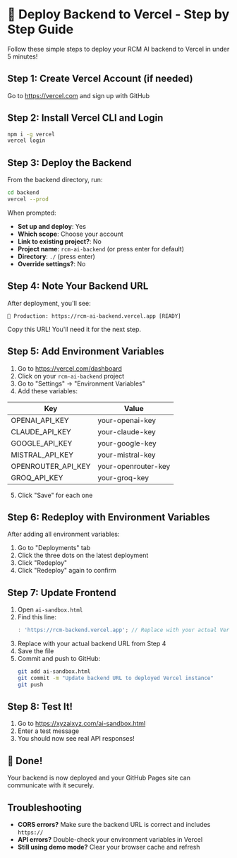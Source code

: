 # 🚀 Deploy Backend to Vercel - Step by Step Guide

Follow these simple steps to deploy your RCM AI backend to Vercel in under 5 minutes!

## Step 1: Create Vercel Account (if needed)
Go to https://vercel.com and sign up with GitHub

## Step 2: Install Vercel CLI and Login
```bash
npm i -g vercel
vercel login
```

## Step 3: Deploy the Backend
From the backend directory, run:
```bash
cd backend
vercel --prod
```

When prompted:
- **Set up and deploy**: Yes
- **Which scope**: Choose your account
- **Link to existing project?**: No
- **Project name**: `rcm-ai-backend` (or press enter for default)
- **Directory**: `./` (press enter)
- **Override settings?**: No

## Step 4: Note Your Backend URL
After deployment, you'll see:
```
🎉 Production: https://rcm-ai-backend.vercel.app [READY]
```

Copy this URL! You'll need it for the next step.

## Step 5: Add Environment Variables
1. Go to https://vercel.com/dashboard
2. Click on your `rcm-ai-backend` project
3. Go to "Settings" → "Environment Variables"
4. Add these variables:

| Key | Value |
|-----|-------|
| OPENAI_API_KEY | your-openai-key |
| CLAUDE_API_KEY | your-claude-key |
| GOOGLE_API_KEY | your-google-key |
| MISTRAL_API_KEY | your-mistral-key |
| OPENROUTER_API_KEY | your-openrouter-key |
| GROQ_API_KEY | your-groq-key |

5. Click "Save" for each one

## Step 6: Redeploy with Environment Variables
After adding all environment variables:
1. Go to "Deployments" tab
2. Click the three dots on the latest deployment
3. Click "Redeploy"
4. Click "Redeploy" again to confirm

## Step 7: Update Frontend
1. Open `ai-sandbox.html`
2. Find this line:
   ```javascript
   : 'https://rcm-backend.vercel.app'; // Replace with your actual Vercel backend URL
   ```
3. Replace with your actual backend URL from Step 4
4. Save the file
5. Commit and push to GitHub:
   ```bash
   git add ai-sandbox.html
   git commit -m "Update backend URL to deployed Vercel instance"
   git push
   ```

## Step 8: Test It!
1. Go to https://xyzaixyz.com/ai-sandbox.html
2. Enter a test message
3. You should now see real API responses!

## 🎉 Done!
Your backend is now deployed and your GitHub Pages site can communicate with it securely.

## Troubleshooting
- **CORS errors?** Make sure the backend URL is correct and includes `https://`
- **API errors?** Double-check your environment variables in Vercel
- **Still using demo mode?** Clear your browser cache and refresh